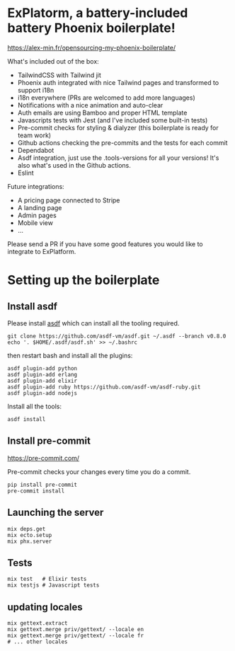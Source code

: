# ExPlatorm, a battery-included battery Phoenix boilerplate!

https://alex-min.fr/opensourcing-my-phoenix-boilerplate/

What's included out of the box: 
- TailwindCSS with Tailwind jit
- Phoenix auth integrated with nice Tailwind pages and transformed to support i18n
- i18n everywhere (PRs are welcomed to add more languages)
- Notifications with a nice animation and auto-clear
- Auth emails are using Bamboo and proper HTML template
- Javascripts tests with Jest (and I've included some built-in tests)
- Pre-commit checks for styling & dialyzer (this boilerplate is ready for team work)
- Github actions checking the pre-commits and the tests for each commit
- Dependabot
- Asdf integration, just use the .tools-versions for all your versions! It's also what's used in the Github actions. 
- Eslint

Future integrations:
- A pricing page connected to Stripe
- A landing page
- Admin pages
- Mobile view
- ...

Please send a PR if you have some good features you would like to integrate to ExPlatform.

# Setting up the boilerplate
## Install asdf

Please install [asdf](https://asdf-vm.com/#/core-manage-asdf) which can install all the tooling required.

```
git clone https://github.com/asdf-vm/asdf.git ~/.asdf --branch v0.8.0
echo '. $HOME/.asdf/asdf.sh' >> ~/.bashrc
```

then restart bash and install all the plugins:

```
asdf plugin-add python
asdf plugin-add erlang
asdf plugin-add elixir
asdf plugin-add ruby https://github.com/asdf-vm/asdf-ruby.git
asdf plugin-add nodejs
```

Install all the tools:

```
asdf install
```
## Install pre-commit

https://pre-commit.com/

Pre-commit checks your changes every time you do a commit.

```
pip install pre-commit
pre-commit install
```

## Launching the server

```
mix deps.get
mix ecto.setup
mix phx.server
```

## Tests

```
mix test   # Elixir tests
mix testjs # Javascript tests
```

## updating locales

```
mix gettext.extract
mix gettext.merge priv/gettext/ --locale en
mix gettext.merge priv/gettext/ --locale fr
# ... other locales
```